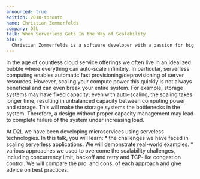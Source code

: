 ```yaml
---
announced: true
edition: 2018-toronto
name: Christian Zommerfelds
company: D2L
talk: When Serverless Gets In the Way of Scalability
bio: >
  Christian Zommerfelds is a software developer with a passion for big data and machine learning problems. At D2L, he and his team is building products using pure managed services such as AWS Lambda and DynamoDB. He has a passion for automating development and deployment pipelines using tools such as Terraform, which strengthens the DevOps model. Christian has a Master’s Degree in Computer Science at EPFL in Switzerland.
---
```


In the age of countless cloud service offerings we often live in an idealized bubble where everything can auto-scale infinitely. In particular, serverless computing enables automatic fast provisioning/deprovisioning of server resources. However, scaling your compute power this quickly is not always beneficial and can even break your entire system. For example, storage systems may have fixed capacity; even with auto-scaling, the scaling takes longer time, resulting in unbalanced capacity between computing power and storage. This will make the storage systems the bottlenecks in the system. Therefore, a design without proper capacity management may lead to complete failure of the system under increasing load.

At D2L we have been developing microservices using serveless technologies. In this talk, you will learn: * the challenges we have faced in scaling serverless applications. We will demonstrate real-world examples. * various approaches we used to overcome the scalability challenges, including concurrency limit, backoff and retry and TCP-like congestion control. We will compare the pro. and cons. of each approach and give advice on best practices.
